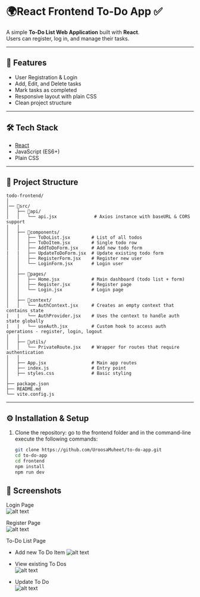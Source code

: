 # 🌍React Frontend To-Do App ✅

A simple **To-Do List Web Application** built with **React**.  
Users can register, log in, and manage their tasks.

---

## 🚀 Features
- User Registration & Login
- Add, Edit, and Delete tasks
- Mark tasks as completed
- Responsive layout with plain CSS
- Clean project structure

---

## 🛠️ Tech Stack
- [React](https://react.dev/)
- JavaScript (ES6+)
- Plain CSS

---

## 📂 Project Structure
```
todo-frontend/
│
│── 📂src/
│   ├── 📂api/
│   │   └── api.jsx              # Axios instance with baseURL & CORS support
│   │
│   ├── 📂components/
│   │   ├── ToDoList.jsx        # List of all todos
│   │   ├── ToDoItem.jsx        # Single todo row
│   │   ├── AddToDoForm.jsx     # Add new todo form
|   |   ├── UpdateToDoForm.jsx  # Update existing todo form
│   │   ├── RegisterForm.jsx    # Register new user
│   │   └── LoginForm.jsx       # Login user
│   │
│   ├── 📂pages/
│   │   ├── Home.jsx            # Main dashboard (todo list + form)
│   │   ├── Register.jsx        # Register page
│   │   └── Login.jsx           # Login page
│   │
│   ├── 📂context/
│   │   └── AuthContext.jsx     # Creates an empty context that contains state
|   |   └── AuthProvider.jsx    # Uses the context to handle auth state globally
|   |   └── useAuth.jsx         # Custom hook to access auth operations - register, login, logout
│   │
│   ├── 📂utils/
│   │   └── PrivateRoute.jsx    # Wrapper for routes that require authentication
│   │
│   ├── App.jsx                 # Main app routes
│   ├── index.js                # Entry point
│   ├── styles.css              # Basic styling
│
├── package.json
├── README.md
└── vite.config.js 
```

---

## ⚙️ Installation & Setup

1. Clone the repository: go to the frontend folder and in the command-line execute the following commands:

   ```bash
   git clone https://github.com/UroosaMuheet/to-do-app.git
   cd to-do-app
   cd frontend
   npm install
   npm run dev

## 📸 Screenshots

Login Page  
![alt text](image.png)

Register Page  
![alt text](image-2.png)

To-Do List Page  
- Add new To Do Item
![alt text](image-1.png)

- View existing To Dos  
![alt text](image-3.png)

- Update To Do  
![alt text](image-4.png)
